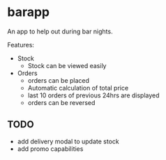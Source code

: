 # barapp

An app to help out during bar nights.

Features:
* Stock
    * Stock can be viewed easily
* Orders
    * orders can be placed
    * Automatic calculation of total price
    * last 10 orders of previous 24hrs are displayed
    * orders can be reversed

## TODO
* add delivery modal to update stock
* add promo capabilities
